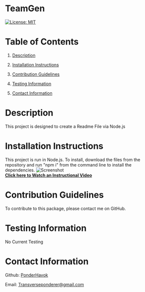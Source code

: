 # TeamGen

  [![License: MIT](https://img.shields.io/badge/License-MIT-yellow.svg)](https://opensource.org/licenses/MIT)
  # Table of Contents
  1. [Description](#description)
  
  2. [Installation Instructions](#installationinstructions)
  
  3. [Contribution Guidelines](#contributionguidelines)
  
  4. [Testing Information](#testinginformation)
  
  5. [Contact Information](#contactinformation)

  # Description 
  This project is designed to create a Readme File via Node.js
  # Installation Instructions
  This project is run in Node.js. To install, download the files from the repository and run "npm i" from the command line to install the dependencies.
  ![Screenshot](./assets/screenshot.png)
  <br>
  **[Click here to Watch an Instructional Video](https://drive.google.com/file/d/1ia5RZbL1UwIKxL3QfzTFbbcaegYTra-e/view)**
  # Contribution Guidelines
  To contribute to this package, please contact me on GitHub.
  # Testing Information
  No Current Testing
  # Contact Information
  Github: [PonderHavok](https://github.com/PonderHavok)
 
  Email: Transverseponderer@gmail.com
